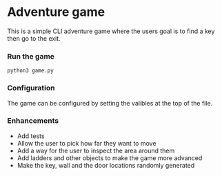 # Adventure game

This is a simple CLI adventure game where the users goal is to find a key then go to the exit.

### Run the game

`python3 game.py`

### Configuration

The game can be configured by setting the valibles at the top of the file.

### Enhancements

* Add tests
* Allow the user to pick how far they want to move
* Add a way for the user to inspect the area around them
* Add ladders and other objects to make the game more advanced
* Make the key, wall and the door locations randomly generated
